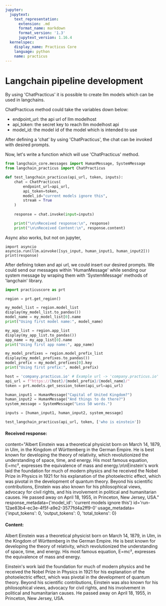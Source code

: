 ```yaml
---
jupyter:
  jupytext:
    text_representation:
      extension: .md
      format_name: markdown
      format_version: '1.3'
      jupytext_version: 1.16.4
  kernelspec:
    display_name: Practicus Core
    language: python
    name: practicus
---
```


# Langchain pipeline development


By using 'ChatPracticus' it is possible to create llm models which can be used in langchains.

ChatPracticus method could take the variables down below:
- endpoint_url: the api url of llm modelhost
- api_token: the secret key to reach llm modelhost api
- model_id: the model id of the model which is intended to use

After defining a 'chat' by using 'ChatPracticus', the chat can be invoked with desired prompts.

Now, let's write a function which will use 'ChatPracticus' method.

```python
from langchain_core.messages import HumanMessage, SystemMessage
from langchain_practicus import ChatPracticus

def test_langchain_practicus(api_url, token, inputs):
    chat = ChatPracticus(
        endpoint_url=api_url,
        api_token=token,
        model_id="current models ignore this",
        stream = True
    )
    
    response = chat.invoke(input=inputs)

    print("\n\nReceived response:\n", response)
    print("\n\nReceived Content:\n", response.content)
```

Async also works, but not on jupyter,

```
import asyncio
asyncio.run(llm.ainvoke([sys_input, human_input1, human_input2]))
print(response)
```


After defining token and api url, we could insert our desired prompts. We could send our messages within 'HumanMessage' while sending our system message by wraping them with 'SystemMessage' methods of 'langchain' library.

```python
import practicuscore as prt
```

```python
region = prt.get_region()

my_model_list = region.model_list
display(my_model_list.to_pandas())
model_name = my_model_list[0].name
print("Using first model name:", model_name)
```

```python
my_app_list = region.app_list
display(my_app_list.to_pandas())
app_name = my_app_list[0].name
print("Using first app name:", app_name)
```

```python
my_model_prefixes = region.model_prefix_list
display(my_model_prefixes.to_pandas())
model_prefix = my_model_prefixes[0].key
print("Using first prefix:", model_prefix)
```

```python
host = 'company.practicus.io' # Example url -> 'company.practicus.io'
api_url = f"https://{host}/{model_prefix}/{model_name}/"
token = prt.models.get_session_token(api_url=api_url)
```

```python
human_input1 = HumanMessage("Capital of United Kingdom?")
human_input2 = HumanMessage("And things to do there?")
system_message = SystemMessage("Less 50 words.")

inputs = [human_input1, human_input2, system_message]
```

```python
test_langchain_practicus(api_url, token, ['who is einstein'])
```

<!-- #region -->
#### Received response:
 content="Albert Einstein was a theoretical physicist born on March 14, 1879, in Ulm, in the Kingdom of Württemberg in the German Empire. He is best known for developing the theory of relativity, which revolutionized the understanding of space, time, and energy. His most famous equation, E=mc², expresses the equivalence of mass and energy.\n\nEinstein's work laid the foundation for much of modern physics and he received the Nobel Prize in Physics in 1921 for his explanation of the photoelectric effect, which was pivotal in the development of quantum theory. Beyond his scientific contributions, Einstein was also known for his philosophical views, advocacy for civil rights, and his involvement in political and humanitarian causes. He passed away on April 18, 1955, in Princeton, New Jersey, USA." response_metadata={'model_id': 'current models ignore this'} id='run-12ae83b4-ec3e-4f5f-a9e2-3577fd4a2ff9-0' usage_metadata={'input_tokens': 0, 'output_tokens': 0, 'total_tokens': 0}


#### Content:
 Albert Einstein was a theoretical physicist born on March 14, 1879, in Ulm, in the Kingdom of Württemberg in the German Empire. He is best known for developing the theory of relativity, which revolutionized the understanding of space, time, and energy. His most famous equation, E=mc², expresses the equivalence of mass and energy.

Einstein's work laid the foundation for much of modern physics and he received the Nobel Prize in Physics in 1921 for his explanation of the photoelectric effect, which was pivotal in the development of quantum theory. Beyond his scientific contributions, Einstein was also known for his philosophical views, advocacy for civil rights, and his involvement in political and humanitarian causes. He passed away on April 18, 1955, in Princeton, New Jersey, USA.
<!-- #endregion -->

```python

```
